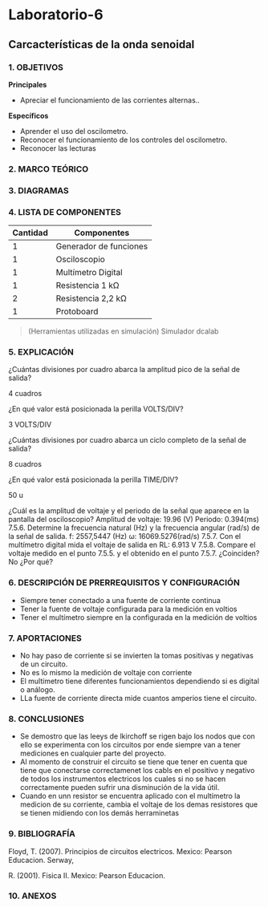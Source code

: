 # Laboratorio-6
## Carcacterísticas de la onda senoidal
### 1.	OBJETIVOS

**Principales**

 - Apreciar el funcionamiento de las corrientes alternas..

**Específicos**

- Aprender el uso del oscilometro.
- Reconocer el funcionamiento de los controles del oscilometro.
- Reconocer las lecturas 

### 2.	MARCO TEÓRICO 


### 3.	DIAGRAMAS





### 4.	LISTA DE COMPONENTES

| Cantidad | Componentes | 
| -------- | ----------- | 
| 1 |Generador de funciones | 
| 1 |Osciloscopio | 
| 1 |Multímetro Digital| 
| 1 |Resistencia 1 kΩ | 
| 2 |Resistencia 2,2 kΩ | 
| 1 |Protoboard | 

 
> (Herramientas utilizadas en simulación) 
> Simulador dcalab


### 5.	EXPLICACIÓN

¿Cuántas divisiones por cuadro abarca la amplitud pico de la señal de salida?

4 cuadros

¿En qué valor está posicionada la perilla VOLTS/DIV? 

3 VOLTS/DIV

¿Cuántas divisiones por cuadro abarca un ciclo completo de la señal de salida?

8 cuadros

¿En qué valor está posicionada la perilla TIME/DIV? 

50 u

¿Cuál es la amplitud de voltaje y el periodo de la señal que aparece en la pantalla
del osciloscopio?
Amplitud de voltaje: 19.96 (V)
Periodo: 0.394(ms)
7.5.6. Determine la frecuencia natural (Hz) y la frecuencia angular (rad/s) de la señal de
salida.
f: 2557,5447 (Hz)
ω: 16069.5276(rad/s)
7.5.7. Con el multímetro digital mida el voltaje de salida en RL: 6.913 V
7.5.8. Compare el voltaje medido en el punto 7.5.5. y el obtenido en el punto 7.5.7.
¿Coinciden? 
No
¿Por qué?


### 6.	 DESCRIPCIÓN DE PRERREQUISITOS Y CONFIGURACIÓN

 - Siempre tener conectado a una fuente de corriente continua
 - Tener la fuente de voltaje configurada para la medición en voltios
 - Tener el multímetro siempre en la configurada en la medición de voltios 
 
### 7.	APORTACIONES

 - No hay paso de corriente si se invierten la tomas positivas y negativas de un circuito.
 - No es lo mismo la medición de voltaje con corriente 
 - El multímetro tiene diferentes funcionamientos dependiendo si es digital o análogo.
 - LLa fuente de corriente directa mide cuantos amperios tiene el circuito.
 
### 8.	CONCLUSIONES
 - Se demostro que las leeys de lkirchoff se rigen bajo los nodos que con ello se experimenta con los circuitos por ende siempre van a tener mediciones en cualquier parte del proyecto.
 - Al momento de construir el circuito se tiene que tener en cuenta que tiene que conectarse correctamenet los cabls en el positivo y negativo de todos los instrumentos electricos los cuales si no se hacen correctamente pueden sufrir una disminución de la vida útil.
 - Cuando en unn resistor se encuentra aplicado con el multímetro la medicion de su corriente, cambia el voltaje de los demas resistores que se tienen midiendo con los demás herraminetas

### 9.	BIBLIOGRAFÍA

Floyd, T. (2007). Principios de circuitos electricos. Mexico: Pearson Educacion. Serway,

R. (2001). Fisica II. Mexico: Pearson Educacion.
### 10.	 ANEXOS
